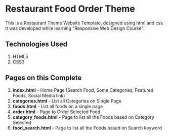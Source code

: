 # Restaurant Food Order Theme
This is a Restaurant Theme Website Template, designed using html and css. It was developed while learning "Responsive Web Design Course".


## Technologies Used
1. HTML5
2. CSS3


## Pages on this Complete
1. **index.html** - Home Page (Search Food, Some Categories, Featured Foods, Social Media link)
2. **categories.html** - List all Categories on Single Page
3. **foods.html** - List all foods on a single page
4. **order.html** - Page to Order Selected Food
5. **category_foods.html** - Page to list all the Foods based on Category Selected
6. **food_search.html** - Page to list all the Foods based on Search keyword
